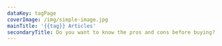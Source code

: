 ```yaml
---
dataKey: tagPage
coverImage: /img/simple-image.jpg
mainTitle: '{{tag}} Articles'
secondaryTitle: Do you want to know the pros and cons before buying?
---
```

